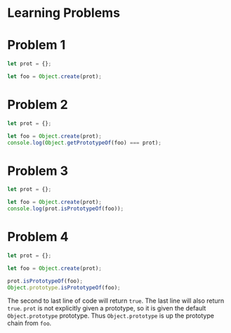 # Learning Problems

# Problem 1

```javascript
let prot = {};

let foo = Object.create(prot);
```

# Problem 2

```javascript
let prot = {};

let foo = Object.create(prot);
console.log(Object.getPrototypeOf(foo) === prot);
```

# Problem 3

```javascript
let prot = {};

let foo = Object.create(prot);
console.log(prot.isPrototypeOf(foo));
```

# Problem 4

```javascript
let prot = {};

let foo = Object.create(prot);

prot.isPrototypeOf(foo);
Object.prototype.isPrototypeOf(foo);
```

The second to last line of code will return `true`.
The last line will also return `true`. `prot` is not explicitly given a prototype, so it is given the default `Object.prototype` prototype. Thus `Object.prototype` is up the prototype chain from `foo`.
